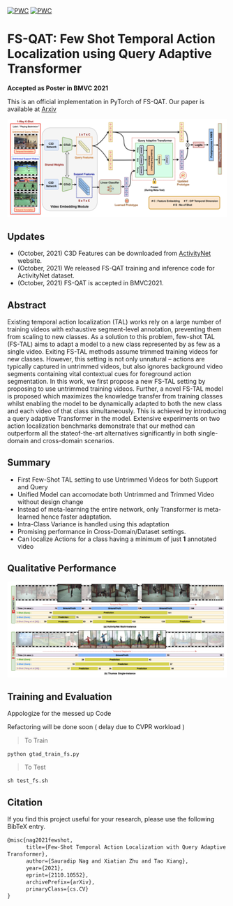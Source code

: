 [![PWC](https://img.shields.io/endpoint.svg?url=https://paperswithcode.com/badge/few-shot-temporal-action-localization-with/few-shot-temporal-action-localization-on)](https://paperswithcode.com/sota/few-shot-temporal-action-localization-on?p=few-shot-temporal-action-localization-with)
[![PWC](https://img.shields.io/endpoint.svg?url=https://paperswithcode.com/badge/few-shot-temporal-action-localization-with/few-shot-temporal-action-localization-on-1)](https://paperswithcode.com/sota/few-shot-temporal-action-localization-on-1?p=few-shot-temporal-action-localization-with)

# FS-QAT: Few Shot Temporal Action Localization using Query Adaptive Transformer

**Accepted as Poster in BMVC 2021**

This is an official implementation in PyTorch of FS-QAT. Our paper is available at [Arxiv](https://arxiv.org/abs/2110.10552)

![](img/fig1.png)

## Updates
- (October, 2021) C3D Features can be downloaded from [ActivityNet](http://activity-net.org/challenges/2016/download.html) website.
- (October, 2021) We released FS-QAT training and inference code for ActivityNet dataset.
- (October, 2021) FS-QAT is accepted in BMVC2021.

## Abstract
Existing temporal action localization (TAL) works rely on a large number of training videos with exhaustive segment-level annotation, preventing them from scaling to new classes. As a solution to this problem, few-shot TAL (FS-TAL) aims to adapt a model to a new class represented by as few as a single video. Exiting FS-TAL methods assume trimmed training videos for new classes. However, this setting is not only unnatural – actions are typically captured in untrimmed videos, but also ignores background video segments containing vital contextual cues for foreground action segmentation. In this work, we first propose a new FS-TAL setting by proposing to use untrimmed training videos. Further, a novel FS-TAL model is proposed which maximizes the knowledge transfer from training classes whilst enabling the model to be dynamically adapted to both the new class and each video of that class simultaneously. This is achieved by introducing a query adaptive Transformer in the model. Extensive experiments on two action localization benchmarks demonstrate that our method can outperform all the stateof-the-art alternatives significantly in both single-domain and cross-domain scenarios.

## Summary
- First Few-Shot TAL setting to use Untrimmed Videos for both Support and Query 
- Unified Model can accomodate both Untrimmed and Trimmed Video without design change
- Instead of meta-learning the entire network, only Transformer is meta-learned hence faster adaptation.
- Intra-Class Variance is handled using this adaptation
- Promising performance in Cross-Domain/Dataset settings.
- Can localize Actions for a class having a minimum of just **1** annotated video

## Qualitative Performance

![](img/fig2.png)

## Training and Evaluation

Appologize for the messed up Code

Refactoring will be done soon ( delay due to CVPR workload )

> To Train

```train
python gtad_train_fs.py 
```

> To Test

```test
sh test_fs.sh
```

## Citation
If you find this project useful for your research, please use the following BibTeX entry.
```
@misc{nag2021fewshot,
      title={Few-Shot Temporal Action Localization with Query Adaptive Transformer}, 
      author={Sauradip Nag and Xiatian Zhu and Tao Xiang},
      year={2021},
      eprint={2110.10552},
      archivePrefix={arXiv},
      primaryClass={cs.CV}
}
```
